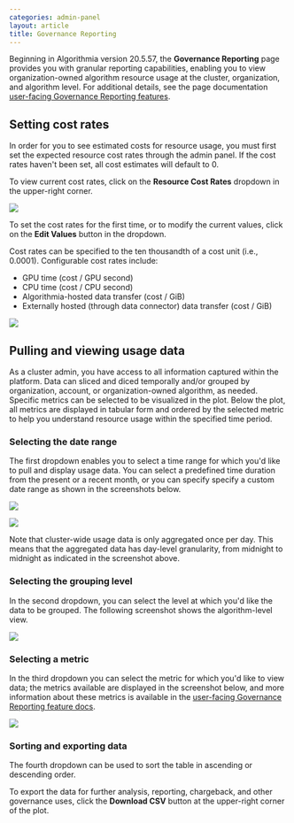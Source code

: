 ```yaml
---
categories: admin-panel
layout: article
title: Governance Reporting
---
```


Beginning in Algorithmia version 20.5.57, the **Governance Reporting** page provides you with granular reporting capabilities, enabling you to view organization-owned algorithm resource usage at the cluster, organization, and algorithm level. For additional details, see the page documentation [user-facing Governance Reporting features](/platform/advanced-governance-reporting).

## Setting cost rates

In order for you to see estimated costs for resource usage, you must first set the expected resource cost rates through the admin panel. If the cost rates haven't been set, all cost estimates will default to 0.

To view current cost rates, click on the **Resource Cost Rates** dropdown in the upper-right corner.

![]({{site.url}}/images/post_images/algo-images-admin/algo-1623360789374.png)

To set the cost rates for the first time, or to modify the current values, click on the **Edit Values** button in the dropdown.

Cost rates can be specified to the ten thousandth of a cost unit (i.e., 0.0001). Configurable cost rates include:

*   GPU time (cost / GPU second)
*   CPU time (cost / CPU second)
*   Algorithmia-hosted data transfer (cost / GiB)
*   Externally hosted (through data connector) data transfer (cost / GiB)

![]({{site.url}}/images/post_images/algo-images-admin/algo-1623360962360.png)

## Pulling and viewing usage data

As a cluster admin, you have access to all information captured within the platform. Data can sliced and diced temporally and/or grouped by organization, account, or organization-owned algorithm, as needed. Specific metrics can be selected to be <span style="font-family: inherit; font-size: 1em;">visualized in the plot. Below the plot, all metrics are displayed in tabular form and ordered by the selected metric to help you understand resource usage within the specified time period.</span>

### Selecting the date range

The first dropdown enables you to select a time range for which you'd like to pull and display usage data. You can select a predefined time duration from the present or a recent month, or you can specify specify a custom date range as shown in the screenshots below.

![]({{site.url}}/images/post_images/algo-images-admin/algo-1623361669450.png)

![]({{site.url}}/images/post_images/algo-images-admin/algo-1623361713877.png)

<span style="font-family: inherit; font-size: 1em;">Note that cluster-wide usage data is only aggregated once per day. This means that the aggregated data has day-level granularity, from midnight to midnight as indicated in the screenshot above.</span>

### Selecting the grouping level

In the second dropdown, you can select the level at which you'd like the data to be grouped. The following screenshot shows the algorithm-level view.

![]({{site.url}}/images/post_images/algo-images-admin/algo-1623361562447.png)

### Selecting a metric

In the third dropdown you can select the metric for which you'd like to view data; the metrics available are displayed in the screenshot below, and more information about these metrics is available in the [user-facing Governance Reporting feature docs](/platform/advanced-governance-reporting#metrics).

![]({{site.url}}/images/post_images/algo-images-admin/algo-1623361756199.png)

### Sorting and exporting data

The fourth dropdown can be used to sort the table in ascending or descending order.

To export the data for further analysis, reporting, chargeback, and other governance uses, click the **Download CSV** button at the upper-right corner of the plot.